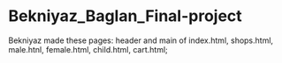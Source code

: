# Bekniyaz_Baglan_Final-project


Bekniyaz made these pages: header and main of index.html, shops.html, male.htnl, female.html, child.html, cart.html;
